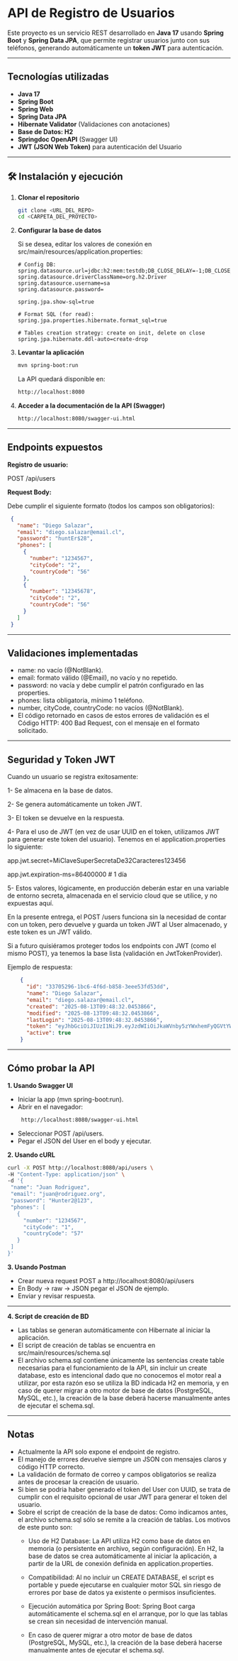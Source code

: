 # API de Registro de Usuarios

Este proyecto es un servicio REST desarrollado en **Java 17** usando **Spring Boot** y **Spring Data JPA**, que permite registrar usuarios junto con sus teléfonos, generando automáticamente un **token JWT** para autenticación.

---

## Tecnologías utilizadas
- **Java 17**
- **Spring Boot**
- **Spring Web**
- **Spring Data JPA**
- **Hibernate Validator** (Validaciones con anotaciones)
- **Base de Datos: H2**
- **Springdoc OpenAPI** (Swagger UI)
- **JWT (JSON Web Token)** para autenticación del Usuario

---

## 🛠 Instalación y ejecución

1. **Clonar el repositorio**
   ```bash
   git clone <URL_DEL_REPO>
   cd <CARPETA_DEL_PROYECTO>

2. **Configurar la base de datos**

   Si se desea, editar los valores de conexión en src/main/resources/application.properties:

   ```properties
   # Config DB:
   spring.datasource.url=jdbc:h2:mem:testdb;DB_CLOSE_DELAY=-1;DB_CLOSE_ON_EXIT=FALSE
   spring.datasource.driverClassName=org.h2.Driver
   spring.datasource.username=sa
   spring.datasource.password=

   spring.jpa.show-sql=true

   # Format SQL (for read):
   spring.jpa.properties.hibernate.format_sql=true

   # Tables creation strategy: create on init, delete on close
   spring.jpa.hibernate.ddl-auto=create-drop

3. **Levantar la aplicación**

   ```bash
   mvn spring-boot:run
   ```

   La API quedará disponible en:

   ```bash
   http://localhost:8080

4. **Acceder a la documentación de la API (Swagger)**

   ```bash
   http://localhost:8080/swagger-ui.html

---

## Endpoints expuestos
   **Registro de usuario:**
   
   POST /api/users

   **Request Body:**

   Debe cumplir el siguiente formato (todos los campos son obligatorios):
   ```json
    {
      "name": "Diego Salazar",
      "email": "diego.salazar@email.cl",
      "password": "huntEr$28",
      "phones": [
        {
          "number": "1234567",
          "cityCode": "2",
          "countryCode": "56"
        },
        {
          "number": "12345678",
          "cityCode": "2",
          "countryCode": "56"
        }
      ]
    }
   ```
---

## Validaciones implementadas
- name: no vacío (@NotBlank).
- email: formato válido (@Email), no vacío y no repetido.
- password: no vacía y debe cumplir el patrón configurado en las properties.
- phones: lista obligatoria, mínimo 1 teléfono.
- number, cityCode, countryCode: no vacíos (@NotBlank).
- El código retornado en casos de estos errores de validación es el Código HTTP: 400 Bad Request, con el mensaje en el formato solicitado.

---

## Seguridad y Token JWT
Cuando un usuario se registra exitosamente: 

1- Se almacena en la base de datos. 

2- Se genera automáticamente un token JWT. 

3- El token se devuelve en la respuesta. 

4- Para el uso de JWT (en vez de usar UUID en el token, utilizamos JWT para generar este token del usuario).
Tenemos en el application.properties lo siguiente:

app.jwt.secret=MiClaveSuperSecretaDe32Caracteres123456

app.jwt.expiration-ms=86400000 # 1 día

5- Estos valores, lógicamente, en producción deberán estar en una variable de entorno secreta, almacenada en el servicio cloud que se utilice, y no expuestas aquí.

En la presente entrega, el POST /users funciona sin la necesidad de contar con un token, pero devuelve y guarda un token JWT al User almacenado, y este token es un JWT válido.

Si a futuro quisiéramos proteger todos los endpoints con JWT (como el mismo POST), ya tenemos la base lista (validación en JwtTokenProvider).

Ejemplo de respuesta:
```json
    {
      "id": "33705296-1bc6-4f6d-b858-3eee53fd53dd",
      "name": "Diego Salazar",
      "email": "diego.salazar@email.cl",
      "created": "2025-08-13T09:48:32.0453866",
      "modified": "2025-08-13T09:48:32.0453866",
      "lastLogin": "2025-08-13T09:48:32.0453866",
      "token": "eyJhbGciOiJIUzI1NiJ9.eyJzdWIiOiJkaWVnby5zYWxhemFyQGVtYWlsLmNsIiwiaWF0IjoxNzU1MDg5MzEyLCJleHAiOjE3NTUxNzU3MTJ9.Xnq7TIB6t0-ARVoje85hb33nAYFqu6OzH4asFtCwcN4",
      "active": true
    }
   ```

---

## Cómo probar la API

**1. Usando Swagger UI**
- Iniciar la app (mvn spring-boot:run).
- Abrir en el navegador:
  ```bash
   http://localhost:8080/swagger-ui.html
   ```
- Seleccionar POST /api/users.
- Pegar el JSON del User en el body y ejecutar.

**2. Usando cURL**
   ```bash
curl -X POST http://localhost:8080/api/users \
  -H "Content-Type: application/json" \
  -d '{
    "name": "Juan Rodriguez",
    "email": "juan@rodriguez.org",
    "password": "Hunter2@123",
    "phones": [
      {
        "number": "1234567",
        "cityCode": "1",
        "countryCode": "57"
      }
    ]
  }'
   ```
**3. Usando Postman**
- Crear nueva request POST a http://localhost:8080/api/users
- En Body → raw → JSON pegar el JSON de ejemplo.
- Enviar y revisar respuesta.

---

**4. Script de creación de BD**

- Las tablas se generan automáticamente con Hibernate al iniciar la aplicación.
- El script de creación de tablas se encuentra en src/main/resources/schema.sql
- El archivo schema.sql contiene únicamente las sentencias create table necesarias para el funcionamiento de la API, sin incluir un create database, esto es intencional dado que no conocemos el motor real a utilizar, por esta razón eso se utiliza la BD indicada H2 en memoria, y en caso de querer migrar a otro motor de base de datos (PostgreSQL, MySQL, etc.), la creación de la base deberá hacerse manualmente antes de ejecutar el schema.sql.

---

## Notas
- Actualmente la API solo expone el endpoint de registro.
- El manejo de errores devuelve siempre un JSON con mensajes claros y código HTTP correcto.
- La validación de formato de correo y campos obligatorios se realiza antes de procesar la creación de usuario.
- Si bien se podria haber generado el token del User con UUID, se trata de cumplir con el requisito opcional de usar JWT para generar el token del usuario.
- Sobre el script de creación de la base de datos: Como indicamos antes, el archivo schema.sql sólo se remite a la creación de tablas. Los motivos de este punto son:
   * Uso de H2 Database:
   La API utiliza H2 como base de datos en memoria (o persistente en archivo, según configuración). En H2, la base de datos se crea automáticamente al iniciar la aplicación, a partir de la URL de conexión definida en application.properties.

   * Compatibilidad:
   Al no incluir un CREATE DATABASE, el script es portable y puede ejecutarse en cualquier motor SQL sin riesgo de errores por base de datos ya existente o permisos insuficientes.

   * Ejecución automática por Spring Boot:
   Spring Boot carga automáticamente el schema.sql en el arranque, por lo que las tablas se crean sin necesidad de intervención manual.

   * En caso de querer migrar a otro motor de base de datos (PostgreSQL, MySQL, etc.), la creación de la base deberá hacerse manualmente antes de ejecutar el schema.sql.